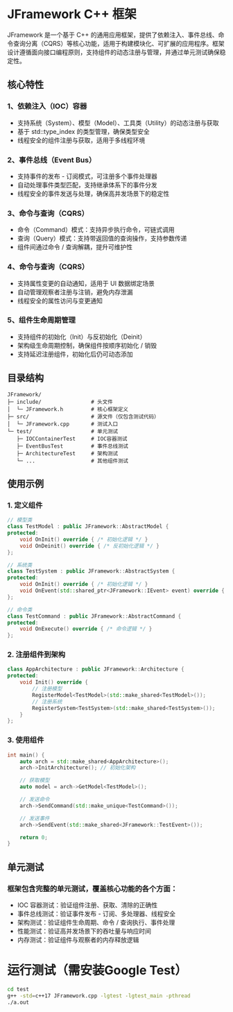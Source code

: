 # JFramework C++ 框架

JFramework 是一个基于 C++ 的通用应用框架，提供了依赖注入、事件总线、命令查询分离（CQRS）等核心功能，适用于构建模块化、可扩展的应用程序。框架设计遵循面向接口编程原则，支持组件的动态注册与管理，并通过单元测试确保稳定性。

## 核心特性

### 1、依赖注入（IOC）容器
- 支持系统（System）、模型（Model）、工具类（Utility）的动态注册与获取
- 基于 std::type_index 的类型管理，确保类型安全
- 线程安全的组件注册与获取，适用于多线程环境

### 2、事件总线（Event Bus）
- 支持事件的发布 - 订阅模式，可注册多个事件处理器
- 自动处理事件类型匹配，支持继承体系下的事件分发
- 线程安全的事件发送与处理，确保高并发场景下的稳定性

### 3、命令与查询（CQRS）
- 命令（Command）模式：支持异步执行命令，可链式调用
- 查询（Query）模式：支持带返回值的查询操作，支持参数传递
- 组件间通过命令 / 查询解耦，提升可维护性

### 4、命令与查询（CQRS）
- 支持属性变更的自动通知，适用于 UI 数据绑定场景
- 自动管理观察者注册与注销，避免内存泄漏
- 线程安全的属性访问与变更通知
  
### 5、组件生命周期管理
- 支持组件的初始化（Init）与反初始化（Deinit）
- 架构级生命周期控制，确保组件按顺序初始化 / 销毁
- 支持延迟注册组件，初始化后仍可动态添加

## 目录结构

    JFramework/
    ├─ include/                # 头文件
    │  └─ JFramework.h         # 核心框架定义
    ├─ src/                    # 源文件（仅包含测试代码）
    │  └─ JFramework.cpp       # 测试入口
    └─ test/                   # 单元测试
       ├─ IOCContainerTest     # IOC容器测试
       ├─ EventBusTest         # 事件总线测试
       ├─ ArchitectureTest     # 架构测试
       └─ ...                  # 其他组件测试

## 使用示例

### 1. 定义组件
```cpp
// 模型类
class TestModel : public JFramework::AbstractModel {
protected:
    void OnInit() override { /* 初始化逻辑 */ }
    void OnDeinit() override { /* 反初始化逻辑 */ }
};

// 系统类
class TestSystem : public JFramework::AbstractSystem {
protected:
    void OnInit() override { /* 初始化逻辑 */ }
    void OnEvent(std::shared_ptr<JFramework::IEvent> event) override { /* 事件处理 */ }
};

// 命令类
class TestCommand : public JFramework::AbstractCommand {
protected:
    void OnExecute() override { /* 命令逻辑 */ }
};
```
### 2. 注册组件到架构
```cpp
class AppArchitecture : public JFramework::Architecture {
protected:
    void Init() override {
        // 注册模型
        RegisterModel<TestModel>(std::make_shared<TestModel>());
        // 注册系统
        RegisterSystem<TestSystem>(std::make_shared<TestSystem>());
    }
};
```
### 3. 使用组件
```cpp
int main() {
    auto arch = std::make_shared<AppArchitecture>();
    arch->InitArchitecture(); // 初始化架构

    // 获取模型
    auto model = arch->GetModel<TestModel>();

    // 发送命令
    arch->SendCommand(std::make_unique<TestCommand>());

    // 发送事件
    arch->SendEvent(std::make_shared<JFramework::TestEvent>());

    return 0;
}
```
## 单元测试
### 框架包含完整的单元测试，覆盖核心功能的各个方面：
- IOC 容器测试：验证组件注册、获取、清除的正确性
- 事件总线测试：验证事件发布 - 订阅、多处理器、线程安全
- 架构测试：验证组件生命周期、命令 / 查询执行、事件处理
- 性能测试：验证高并发场景下的吞吐量与响应时间
- 内存测试：验证组件与观察者的内存释放逻辑

# 运行测试（需安装Google Test）
```bash
cd test
g++ -std=c++17 JFramework.cpp -lgtest -lgtest_main -pthread
./a.out
```

